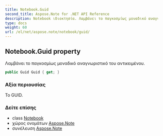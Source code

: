 ```yaml
---
title: Notebook.Guid
second_title: Aspose.Note for .NET API Reference
description: Notebook ιδιοκτησία. Λαμβάνει το παγκοσμίως μοναδικό αναγνωριστικό του αντικειμένου.
type: docs
weight: 60
url: /el/net/aspose.note/notebook/guid/
---
```

## Notebook.Guid property

Λαμβάνει το παγκοσμίως μοναδικό αναγνωριστικό του αντικειμένου.

```csharp
public Guid Guid { get; }
```

### Αξία περιουσίας

Το GUID.

### Δείτε επίσης

* class [Notebook](../)
* χώρος ονομάτων [Aspose.Note](../../notebook/)
* συνέλευση [Aspose.Note](../../../)


